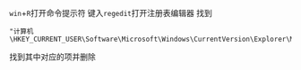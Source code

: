 `win`+`R`打开命令提示符
键入`regedit`打开注册表编辑器
找到
```
"计算机\HKEY_CURRENT_USER\Software\Microsoft\Windows\CurrentVersion\Explorer\MyComputer\NameSpace\"
```
找到其中对应的项并删除
